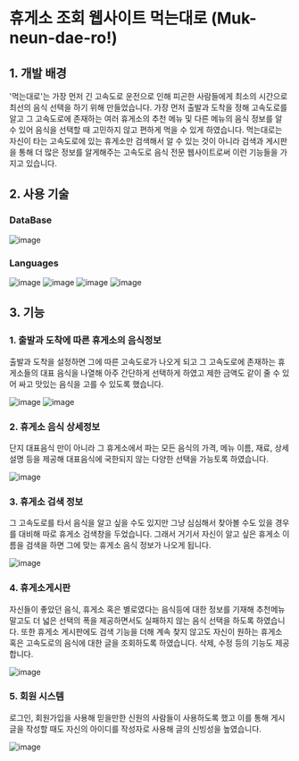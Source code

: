 # 휴게소 조회 웹사이트 먹는대로 (Muk-neun-dae-ro!)

## 1. 개발 배경
'먹는대로'는 가장 먼저 긴 고속도로 운전으로 인해 피곤한 사람들에게 최소의 시간으로 최선의 음식 선택을 하기 위해 만들었습니다. 가장 먼저 출발과 도착을 정해 고속도로를 알고 그 고속도로에 존재하는 여러 휴게소의 추천 메뉴 및 다른 메뉴의 음식 정보를 알 수 있어 음식을 선택할 때 고민하지 않고 편하게 먹을 수 있게 하였습니다.
 먹는대로는 자신이 타는 고속도로에 있는 휴게소만 검색해서 알 수 있는 것이 아니라 검색과 게시판을 통해 더 많은 정보를 알게해주는 고속도로 음식 전문 웹사이트로써 이런 기능들을 가지고 있습니다.

## 2. 사용 기술
### DataBase

![image](https://user-images.githubusercontent.com/46212602/95480405-d49a7900-09c6-11eb-8e05-efcea0885483.png)

### Languages

![image](https://user-images.githubusercontent.com/46212602/95481119-9d789780-09c7-11eb-9aa2-4f5d3a2252e0.png)
![image](https://user-images.githubusercontent.com/46212602/95481126-9f425b00-09c7-11eb-9e04-9884927ed7b0.png)
![image](https://user-images.githubusercontent.com/46212602/95481137-a2d5e200-09c7-11eb-9c5f-cde1dd4e237c.png)
![image](https://user-images.githubusercontent.com/46212602/95481142-a4070f00-09c7-11eb-9847-4406e3dcf308.png)
## 3. 기능

### 1. 출발과 도착에 따른 휴게소의 음식정보
출발과 도착을 설정하면 그에 따른 고속도로가 나오게 되고 그 고속도로에 존재하는 휴게소들의 대표 음식을 나열해 아주 간단하게 선택하게 하였고 제한 금액도 같이 줄 수 있어 싸고 맛있는 음식을 고를 수 있도록 했습니다.

![image](https://user-images.githubusercontent.com/46212602/95477484-5ab4c080-09c3-11eb-8eb7-7ca556145cc2.png)
![image](https://user-images.githubusercontent.com/46212602/95477557-6ef8bd80-09c3-11eb-8853-9e45fb5c1d83.png)




### 2. 휴게소 음식 상세정보
단지 대표음식 만이 아니라 그 휴게소에서 파는 모든 음식의 가격, 메뉴 이름, 재료, 상세설명 등을 제공해 대표음식에 국한되지 않는 다양한 선택을 가능토록 하였습니다.


![image](https://user-images.githubusercontent.com/46212602/95478674-cea39880-09c4-11eb-9a12-a1bcbbf0ab7f.png)


### 3. 휴게소 검색 정보
그 고속도로를 타서 음식을 알고 싶을 수도 있지만 그냥 심심해서 찾아볼 수도 있을 경우를 대비해 따로 휴게소 검색창을 두었습니다. 그래서 거기서 자신이 알고 싶은 휴게소 이름을 검색을 하면 그에 맞는 휴게소 음식 정보가 나오게 됩니다.

![image](https://user-images.githubusercontent.com/46212602/95478568-a2881780-09c4-11eb-9c4d-ca17476a4436.png)


### 4. 휴게소게시판
자신들이 좋았던 음식, 휴게소 혹은 별로였다는 음식등에 대한 정보를 기재해 추천메뉴 말고도 더 넓은 선택의 폭을 제공하면서도 실패하지 않는 음식 선택을 하도록 하였습니다. 또한 휴게소 게시판에도 검색 기능을 더해 계속 찾지 않고도 자신이 원하는 휴게소 혹은 고속도로의 음식에 대한 글을 조회하도록 하였습니다. 삭제, 수정 등의 기능도 제공합니다.

![image](https://user-images.githubusercontent.com/46212602/95478968-30640280-09c5-11eb-8d44-0e6cabec2273.png)

### 5. 회원 시스템
로그인, 회원가입을 사용해 믿을만한 신원의 사람들이 사용하도록 했고 이를 통해 게시글을 작성할 때도 자신의 아이디를 작성자로 사용해 글의 신빙성을 높였습니다.

![image](https://user-images.githubusercontent.com/46212602/95479126-61443780-09c5-11eb-97e2-622a27880cfb.png)
